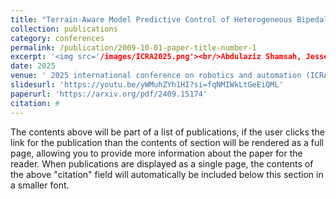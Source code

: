 ```yaml
---
title: "Terrain-Aware Model Predictive Control of Heterogeneous Bipedal and Aerial Robot Coordination for Search and Rescue Tasks"
collection: publications
category: conferences
permalink: /publication/2009-10-01-paper-title-number-1
excerpt: '<img src='/images/ICRA2025.png'><br/>Abdulaziz Shamsah, Jesse Jiang, Ziwon Yoon, Sammuel Coogan, Ye Zhao'
date: 2025
venue: ' 2025 international conference on robotics and automation (ICRA)'
slidesurl: 'https://youtu.be/yWMuhZYh1HI?si=fqNMIWkLtGeEiQML'
paperurl: 'https://arxiv.org/pdf/2409.15174'
citation: #
---
```


The contents above will be part of a list of publications, if the user clicks the link for the publication than the contents of section will be rendered as a full page, allowing you to provide more information about the paper for the reader. When publications are displayed as a single page, the contents of the above "citation" field will automatically be included below this section in a smaller font.
